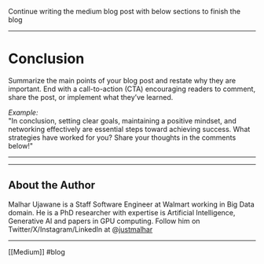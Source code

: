 
Continue writing the medium blog post with below sections to finish the blog

---
# Conclusion

Summarize the main points of your blog post and restate why they are important. End with a call-to-action (CTA) encouraging readers to comment, share the post, or implement what they’ve learned.

*Example:*  
"In conclusion, setting clear goals, maintaining a positive mindset, and networking effectively are essential steps toward achieving success. What strategies have worked for you? Share your thoughts in the comments below!"

---


---
## About the Author

Malhar Ujawane is a Staff Software Engineer at Walmart working in Big Data domain. He is a PhD researcher with expertise is Artificial Intelligence, Generative AI and papers in GPU computing. Follow him on Twitter/X/Instagram/LinkedIn at @[justmalhar](www.twitter.com/justmalhar)

---

[[Medium]]
#blog